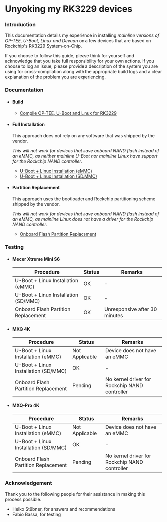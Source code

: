 # Unyoking my RK3229 devices

### Introduction

This documentation details my experience in installing *mainline versions of OP-TEE, U-Boot, Linux and Devuan* on a few devices that are based on Rockchip's RK3229 System-on-Chip.

If you choose to follow this guide, please think for yourself and acknowledge that you take full responsibility for your own actions. If you choose to log an issue, please provide a description of the system you are using for cross-compilation along with the appropriate build logs and a clear explanation of the problem you are experiencing.


### Documentation

- #### Build

     - [Compile OP-TEE, U-Boot and Linux for RK3229](COMPILE.md)


- #### Full Installation

     This approach does not rely on any software that was shipped by the vendor.

     *This will not work for devices that have onboard NAND flash instead of an eMMC, as neither mainline U-Boot nor mainline Linux have support for the Rockchip NAND controller.*

     - [U-Boot + Linux Installation (eMMC)](EMMC-INSTALL.md)
     - [U-Boot + Linux Installation (SD/MMC)](SDMMC-INSTALL.md)


- #### Partition Replacement

     This approach uses the bootloader and Rockchip partitioning scheme shipped by the vendor.

     *This will not work for devices that have onboard NAND flash instead of an eMMC, as mainline Linux does not have a driver for the Rockchip NAND controller.*

     - [Onboard Flash Partition Replacement](PARTITION-REPLACEMENT.md)


### Testing

- #### Mecer Xtreme Mini S6
    | Procedure                            | Status  | Remarks                       |
    |--------------------------------------|---------|-------------------------------|
    | U-Boot + Linux Installation (eMMC)   | OK      | -                             |
    | U-Boot + Linux Installation (SD/MMC) | OK      | -                             |
    | Onboard Flash Partition Replacement  | OK      | Unresponsive after 30 minutes |


- #### MXQ 4K
    | Procedure                            | Status         | Remarks                                       |
    |--------------------------------------|----------------|-----------------------------------------------|
    | U-Boot + Linux Installation (eMMC)   | Not Applicable | Device does not have an eMMC                  |
    | U-Boot + Linux Installation (SD/MMC) | OK             | -                                             |
    | Onboard Flash Partition Replacement  | Pending        | No kernel driver for Rockchip NAND controller |

- #### MXQ-Pro 4K
    | Procedure                            | Status         | Remarks                                       |
    |--------------------------------------|----------------|-----------------------------------------------|
    | U-Boot + Linux Installation (eMMC)   | Not Applicable | Device does not have an eMMC                  |
    | U-Boot + Linux Installation (SD/MMC) | OK             | -                                             |
    | Onboard Flash Partition Replacement  | Pending        | No kernel driver for Rockchip NAND controller |


### Acknowledgement

Thank you to the following people for their assistance in making this process possible.

- Heiko Stübner, for answers and recommendations
- Fabio Bassa, for testing
